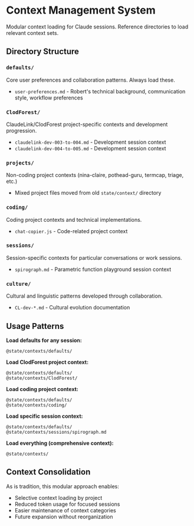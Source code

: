 # Context Management System

Modular context loading for Claude sessions. Reference directories to load relevant context sets.

## Directory Structure

### `defaults/`
Core user preferences and collaboration patterns. Always load these.
- `user-preferences.md` - Robert's technical background, communication style, workflow preferences

### `ClodForest/`
ClaudeLink/ClodForest project-specific contexts and development progression.
- `claudelink-dev-003-to-004.md` - Development session context
- `claudelink-dev-004-to-005.md` - Development session context

### `projects/`
Non-coding project contexts (nina-claire, pothead-guru, termcap, triage, etc.)
- Mixed project files moved from old `state/context/` directory

### `coding/`
Coding project contexts and technical implementations.
- `chat-copier.js` - Code-related project context

### `sessions/`
Session-specific contexts for particular conversations or work sessions.
- `spirograph.md` - Parametric function playground session context

### `culture/`
Cultural and linguistic patterns developed through collaboration.
- `CL-dev-*.md` - Cultural evolution documentation

## Usage Patterns

**Load defaults for any session:**
```
@state/contexts/defaults/
```

**Load ClodForest project context:**
```
@state/contexts/defaults/
@state/contexts/ClodForest/
```

**Load coding project context:**
```
@state/contexts/defaults/
@state/contexts/coding/
```

**Load specific session context:**
```
@state/contexts/defaults/
@state/contexts/sessions/spirograph.md
```

**Load everything (comprehensive context):**
```
@state/contexts/
```

## Context Consolidation

As is tradition, this modular approach enables:
- Selective context loading by project
- Reduced token usage for focused sessions  
- Easier maintenance of context categories
- Future expansion without reorganization
